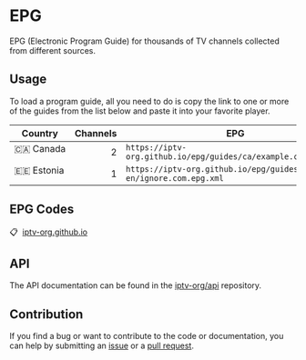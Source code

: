 # EPG

EPG (Electronic Program Guide) for thousands of TV channels collected from different sources.

## Usage

To load a program guide, all you need to do is copy the link to one or more of the guides from the list below and paste it into your favorite player.

<!-- prettier-ignore -->
<table>
  <thead>
    <tr><th>Country</th><th>Channels</th><th>EPG</th><th>Status&nbsp;&nbsp;&nbsp;&nbsp;&nbsp;&nbsp;&nbsp;&nbsp;&nbsp;&nbsp;&nbsp;&nbsp;&nbsp;&nbsp;&nbsp;&nbsp;&nbsp;&nbsp;&nbsp;&nbsp;&nbsp;&nbsp;&nbsp;&nbsp;&nbsp;&nbsp;&nbsp;&nbsp;&nbsp;&nbsp;&nbsp;&nbsp;&nbsp;&nbsp;&nbsp;&nbsp;&nbsp;&nbsp;&nbsp;&nbsp;&nbsp;&nbsp;&nbsp;&nbsp;&nbsp;&nbsp;&nbsp;&nbsp;&nbsp;&nbsp;&nbsp;</th></tr>
  </thead>
  <tbody>
    <tr><td valign="top">🇨🇦&nbsp;Canada</td><td align="right">2</td><td nowrap><code>https://iptv-org.github.io/epg/guides/ca/example.com.epg.xml</code></td><td><a href="https://github.com/iptv-org/epg/actions/workflows/example.com.yml"><img src="https://github.com/iptv-org/epg/actions/workflows/example.com.yml/badge.svg" alt="example.com" style="max-width: 100%;"></a></td></tr>
    <tr><td valign="top">🇪🇪&nbsp;Estonia</td><td align="right">1</td><td nowrap><code>https://iptv-org.github.io/epg/guides/ee-en/ignore.com.epg.xml</code></td><td><a href="https://github.com/iptv-org/epg/actions/workflows/ignore.com.yml"><img src="https://github.com/iptv-org/epg/actions/workflows/ignore.com.yml/badge.svg" alt="ignore.com" style="max-width: 100%;"></a></td></tr>
  </tbody>
</table>

## EPG Codes

📋&nbsp;&nbsp;[iptv-org.github.io](https://iptv-org.github.io/)

## API

The API documentation can be found in the [iptv-org/api](https://github.com/iptv-org/api) repository.

## Contribution

If you find a bug or want to contribute to the code or documentation, you can help by submitting an [issue](https://github.com/iptv-org/epg/issues) or a [pull request](https://github.com/iptv-org/epg/pulls).
